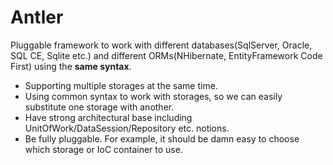 Antler
======

Pluggable framework to work with different databases(SqlServer, Oracle, SQL CE, Sqlite etc.) and different ORMs(NHibernate, EntityFramework Code First) using the <b>same syntax</b>.

+ Supporting multiple storages at the same time.
+ Using common syntax to work with storages, so we can easily substitute one storage with another.
+ Have strong architectural base including UnitOfWork/DataSession/Repository etc. notions.
+ Be fully pluggable. For example, it should be damn easy to choose which storage or IoC container to use.
